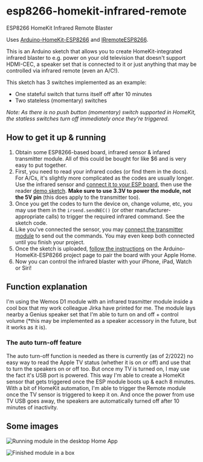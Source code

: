 # esp8266-homekit-infrared-remote
ESP8266 HomeKit Infrared Remote Blaster

Uses [Arduino-HomeKit-ESP8266](https://github.com/Mixiaoxiao/Arduino-HomeKit-ESP8266) and [IRremoteESP8266](https://github.com/crankyoldgit/IRremoteESP8266).

This is an Arduino sketch that allows you to create HomeKit-integrated infrared blaster to e.g. power on your old television that doesn't support HDMI-CEC, a speaker set that is connected to it or just anything that may be controlled via infrared remote (even an A/C!).

This sketch has 3 switches implemented as an example:
- One stateful switch that turns itself off after 10 minutes
- Two stateless (momentary) switches

*Note: As there is no push button (momentary) switch supported in HomeKit, the statless switches turn off immediately once they're triggered.*

## How to get it up & running

1. Obtain some ESP8266-based board, infrared sensor & infared transmitter module. All of this could be bought for like $6 and is very easy to put together.
2. First, you need to read your infrared codes (or find them in the docs). For A/Cs, it's slightly more complicated as the codes are usually longer. Use the infrared sensor and [connect it to your ESP board](https://www.makerguides.com/ir-receiver-remote-arduino-tutorial/), then use the reader [demo sketch](https://github.com/crankyoldgit/IRremoteESP8266/tree/master/examples/IRrecvDumpV3). **Make sure to use 3.3V to power the module, not the 5V pin** (this does apply to the transmitter too).
3. Once you get the codes to turn the device on, change volume, etc, you may use them in the `irsend.sendNEC()` (or other manufacturer-appropriate calls) to trigger the required infrared command. See the sketch code.
4. Like you've connected the sensor, you may [connect the transmitter module](https://osoyoo.com/2017/11/05/arduino-lesson-infrared-transmitting-module-and-infrared-receiving-module/) to send out the commands. You may even keep both connected until you finish your project.
5. Once the sketch is uploaded, [follow the instructions](https://github.com/Mixiaoxiao/Arduino-HomeKit-ESP8266#usage) on the Arduino-HomeKit-ESP8266 project page to pair the board with your Apple Home.
6. Now you can control the infrared blaster with your iPhone, iPad, Watch or Siri!

## Function explanation

I'm using the Wemos D1 module with an infrared trasmitter module inside a cool box that my work colleague Jirka have printed for me. The module lays nearby a Genius speaker set that I'm able to turn on and off + control volume (*this may be implemented as a speaker accessory in the future, but it works as it is).

### The auto turn-off feature

The auto turn-off function is needed as there is currently (as of 2/2022) no easy way to read the Apple TV status (whether it is on or off) and use that to turn the speakers on or off too. But once my TV is turned on, I may use the fact it's USB port is powered. This way I'm able to create a HomeKit sensor that gets triggered once the ESP module boots up & each 8 minutes. With a bit of HomeKit automation, I'm able to trigger the Remote module once the TV sensor is triggered to keep it on. And once the power from use TV USB goes away, the speakers are automatically turned off after 10 minutes of inactivity.

## Some images

![Running module in the desktop Home App](https://user-images.githubusercontent.com/41264018/154341007-382e067c-13fc-4caa-958a-9e29032b54e2.png)

![Finished module in a box](https://user-images.githubusercontent.com/41264018/154341320-2f735f8d-6c69-4911-bb40-e2b1ff098873.jpg)
